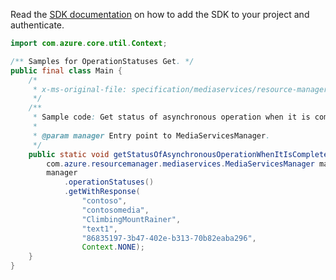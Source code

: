Read the [SDK documentation](https://github.com/Azure/azure-sdk-for-java/blob/azure-resourcemanager-mediaservices_1.1.0-beta.3/sdk/mediaservices/azure-resourcemanager-mediaservices/README.md) on how to add the SDK to your project and authenticate.

```java
import com.azure.core.util.Context;

/** Samples for OperationStatuses Get. */
public final class Main {
    /*
     * x-ms-original-file: specification/mediaservices/resource-manager/Microsoft.Media/stable/2021-11-01/examples/asset-tracks-operation-status-by-id-terminal-state-failed.json
     */
    /**
     * Sample code: Get status of asynchronous operation when it is completed with error.
     *
     * @param manager Entry point to MediaServicesManager.
     */
    public static void getStatusOfAsynchronousOperationWhenItIsCompletedWithError(
        com.azure.resourcemanager.mediaservices.MediaServicesManager manager) {
        manager
            .operationStatuses()
            .getWithResponse(
                "contoso",
                "contosomedia",
                "ClimbingMountRainer",
                "text1",
                "86835197-3b47-402e-b313-70b82eaba296",
                Context.NONE);
    }
}
```
